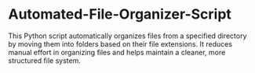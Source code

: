 # Automated-File-Organizer-Script
This Python script automatically organizes files from a specified directory by moving them into folders based on their file extensions. It reduces manual effort in organizing files and helps maintain a cleaner, more structured file system.
